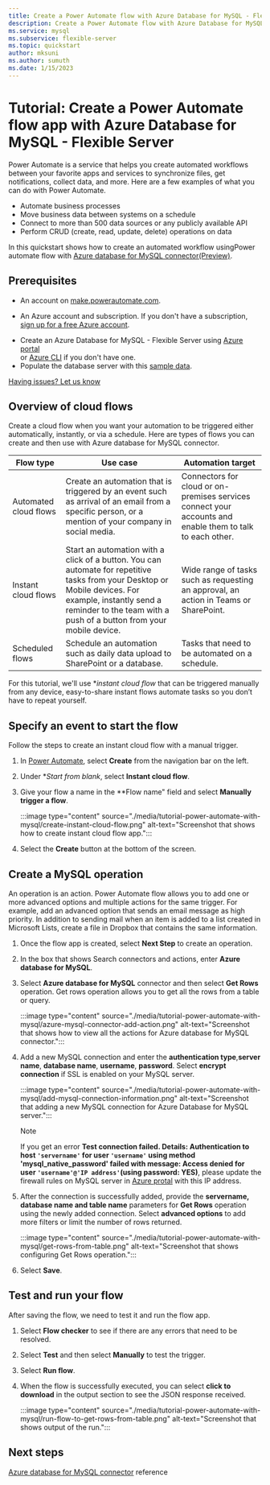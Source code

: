 ```yaml
---
title: Create a Power Automate flow with Azure Database for MySQL - Flexible Server
description: Create a Power Automate flow with Azure Database for MySQL - Flexible Server
ms.service: mysql
ms.subservice: flexible-server
ms.topic: quickstart
author: mksuni
ms.author: sumuth 
ms.date: 1/15/2023
---
```


# Tutorial: Create a Power Automate flow app with Azure Database for MySQL - Flexible Server

Power Automate is a service that helps you create automated workflows between your favorite apps and services to synchronize files, get notifications, collect data, and more. Here are a few examples of what you can do with Power Automate.

- Automate business processes 
- Move business data between systems on a schedule
- Connect to more than 500 data sources or any publicly available API
- Perform CRUD (create, read, update, delete) operations on data 

In this quickstart shows how to create an automated workflow usingPower automate flow with [Azure database for MySQL connector(Preview)](/connectors/azuremysql/).

## Prerequisites

* An account on [make.powerautomate.com](https://make.powerautomate.com).

* An Azure account and subscription. If you don't have a subscription, [sign up for a free Azure account](https://azure.microsoft.com/free).

- Create an Azure Database for MySQL - Flexible Server using [Azure portal](./quickstart-create-server-portal.md) <br/> or [Azure CLI](./quickstart-create-server-cli.md) if you don't have one.
- Populate the database server with this [sample data](https://raw.githubusercontent.com/Azure-Samples/mysql-database-samples/main/mysqltutorial.org/mysql-classicmodesl.sql).

[Having issues? Let us know](https://github.com/MicrosoftDocs/azure-docs/issues)

## Overview of cloud flows

Create a cloud flow when you want your automation to be triggered either automatically, instantly, or via a schedule. Here are types of flows you can create and then use with Azure database for MySQL connector.

| **Flow type**                                                                       | **Use case**                                                                                  | **Automation target**                                                                             |
|-------------------------------------------------------------------------------------------|-----------------------------------------------------------------------------------------------|----------------------------------------------------------------------------------------|
| Automated cloud flows              | Create an automation that is triggered by an event such as arrival of an email from a specific person, or a mention of your company in social media.| Connectors for cloud or on-premises services connect your accounts and enable them to talk to each other. |
| Instant cloud flows             | Start an automation with a click of a button. You can automate for repetitive tasks from your Desktop or Mobile devices. For example, instantly send a reminder to the team with a push of a button from your mobile device.                      |     Wide range of tasks such as requesting an approval, an action in Teams or SharePoint.                                                                                |
| Scheduled flows                   | Schedule an automation such as daily data upload to SharePoint or a database.             |Tasks that need to be automated on a schedule.

For this tutorial, we'll use **instant cloud flow* that can be triggered manually from any device, easy-to-share instant flows automate tasks so you don’t have to repeat yourself.

## Specify an event to start the flow
Follow the steps to create an instant cloud flow with a manual trigger.

1. In [Power Automate](https://make.powerautomate.com), select **Create** from the navigation bar on the left.
2. Under **Start from blank*, select **Instant cloud flow**.
3. Give your flow a name in the **Flow name" field and select **Manually trigger a flow**. 

   :::image type="content" source="./media/tutorial-power-automate-with-mysql/create-instant-cloud-flow.png" alt-text="Screenshot that shows how to create instant cloud flow app.":::
   
4. Select the **Create** button at the bottom of the screen.

## Create a MySQL operation 
An operation is an action. Power Automate flow allows you to add one or more advanced options and multiple actions for the same trigger. For example, add an advanced option that sends an email message as high priority. In addition to sending mail when an item is added to a list created in Microsoft Lists, create a file in Dropbox that contains the same information.

1. Once the flow app is created, select **Next Step** to create an operation. 
2. In the box that shows Search connectors and actions, enter **Azure database for MySQL**.
3. Select **Azure database for MySQL** connector and then select **Get Rows** operation. Get rows operation allows you to get all the rows from a table or query. 

   :::image type="content" source="./media/tutorial-power-automate-with-mysql/azure-mysql-connector-add-action.png" alt-text="Screenshot that shows how to view all the actions for Azure database for MySQL connector.":::

5. Add a new MySQL connection and enter the **authentication type**,**server name**, **database name**, **username**, **password**. Select **encrypt connection** if SSL is enabled on your MySQL server.

   :::image type="content" source="./media/tutorial-power-automate-with-mysql/add-mysql-connection-information.png" alt-text="Screenshot that adding a new MySQL connection for Azure Database for MySQL server.":::

   > [!NOTE] 
   > If you get an error **Test connection failed. Details: Authentication to host `'servername'` for user `'username'` using method 'mysql_native_password' failed with message: Access denied for user `'username'@'IP address'`(using password: YES)**, please update the firewall rules on MySQL server in [Azure protal](https://portal.azure.com) with this IP address. 
 
5. After the connection is successfully added, provide the **servername, database name and table name** parameters for **Get Rows** operation using the newly added connection.  Select **advanced options** to add more filters or limit the number of rows returned.
  
   :::image type="content" source="./media/tutorial-power-automate-with-mysql/get-rows-from-table.png" alt-text="Screenshot that shows configuring Get Rows operation.":::

6. Select **Save**.

## Test and run your flow
After saving the flow, we need to test it and run the flow app. 

1. Select **Flow checker** to see if there are any errors that need to be resolved. 
2. Select **Test**  and then select **Manually** to test the trigger.
3. Select **Run flow**.
4. When the flow is successfully executed, you can select **click to download** in the output section to see the JSON response received.

   :::image type="content" source="./media/tutorial-power-automate-with-mysql/run-flow-to-get-rows-from-table.png" alt-text="Screenshot that shows output of the run.":::

## Next steps
[Azure database for MySQL connector](/connectors/azuremysql/) reference 
